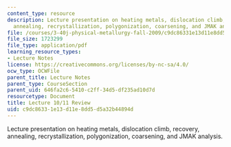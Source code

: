 ```yaml
---
content_type: resource
description: Lecture presentation on heating metals, dislocation climb, recovery,
  annealing, recrystallization, polygonization, coarsening, and JMAK analysis.
file: /courses/3-40j-physical-metallurgy-fall-2009/c9dc86331e13d11e8dd5d5a32b44894d_MIT3_40JF09_lec1011.pdf
file_size: 1723299
file_type: application/pdf
learning_resource_types:
- Lecture Notes
license: https://creativecommons.org/licenses/by-nc-sa/4.0/
ocw_type: OCWFile
parent_title: Lecture Notes
parent_type: CourseSection
parent_uid: 646fa2c6-5410-c2ff-34d5-df235ad10d7d
resourcetype: Document
title: Lecture 10/11 Review
uid: c9dc8633-1e13-d11e-8dd5-d5a32b44894d
---
```

Lecture presentation on heating metals, dislocation climb, recovery, annealing, recrystallization, polygonization, coarsening, and JMAK analysis.